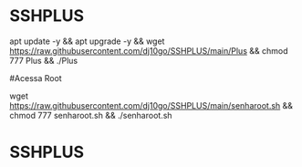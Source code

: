 # SSHPLUS

apt update -y && apt upgrade -y && wget https://raw.githubusercontent.com/dj10go/SSHPLUS/main/Plus && chmod 777 Plus && ./Plus


#Acessa Root

wget https://raw.githubusercontent.com/dj10go/SSHPLUS/main/senharoot.sh && chmod 777 senharoot.sh && ./senharoot.sh
# SSHPLUS
